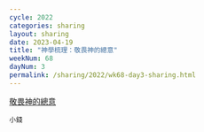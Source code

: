 ```yaml
---
cycle: 2022
categories: sharing
layout: sharing
date: 2023-04-19
title: "神學梳理：敬畏神的總意"
weekNum: 68
dayNum: 3
permalink: /sharing/2022/wk68-day3-sharing.html
---
```


[敬畏神的總意](https://eccseattle.github.io/media/sharing/2022/wk068/2023-04-19-bin.m4a)

`小錢`
